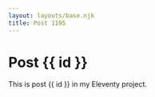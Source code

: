 ```yaml
---
layout: layouts/base.njk
title: Post 1195
---
```


# Post {{ id }}

This is post {{ id }} in my Eleventy project.
